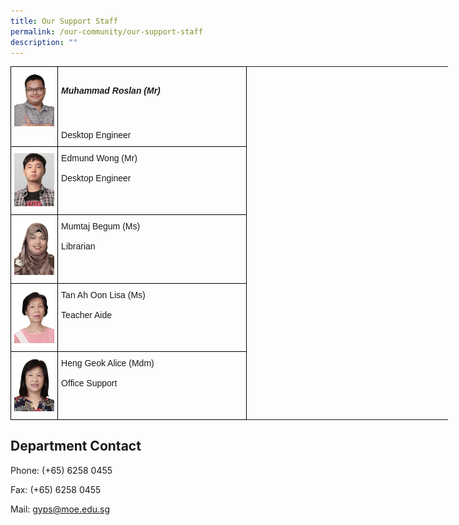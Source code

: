 ```yaml
---
title: Our Support Staff
permalink: /our-community/our-support-staff
description: ""
---
```


<style type="text/css">
.tg  {border-collapse:collapse;border-spacing:0;margin:0px auto;}
.tg td{border-color:black;border-style:solid;border-width:1px;font-family:Arial, sans-serif;font-size:14px;
  overflow:hidden;padding:10px 5px;word-break:normal;}
.tg th{border-color:black;border-style:solid;border-width:1px;font-family:Arial, sans-serif;font-size:14px;
  font-weight:normal;overflow:hidden;padding:10px 5px;word-break:normal;}
.tg .tg-cly1{text-align:left;vertical-align:middle}
.tg .tg-0lax{text-align:left;vertical-align:top}
</style>
<table class="tg" style="undefined;table-layout: fixed; width: 700px">
<colgroup>
<col style="width: 150px">
<col style="width: 550px">
<colgroup>
<col style="width: 150px">
<col style="width: 550px">
</colgroup>
<tbody>
  <tr>
    <td class="tg-0lax"><img src="/images/sup1.jpeg"></td>
		<td class="tg-0lax"><h5>Muhammad Roslan (Mr)</h5><span style="font-weight:bold"> </span><br><br>Desktop Engineer</td>
  </tr>
  <tr>
    <td class="tg-0lax"><img src="/images/sup2.jpeg"></td>
    <td class="tg-0lax">Edmund Wong (Mr)<br><br>Desktop Engineer</td>
  </tr>
  <tr>
    <td class="tg-0lax"><img src="/images/sup3.jpeg"></td>
    <td class="tg-0lax">Mumtaj Begum (Ms) <br><br>Librarian</td>
  </tr>
  <tr>
    <td class="tg-0lax"><img src="/images/sup4.jpeg"></td>
		<td class="tg-0lax">Tan Ah Oon Lisa (Ms) <br><br>Teacher Aide</td>
  </tr>
  <tr>
    <td class="tg-0lax"><img src="/images/sup5.jpeg"></td>
    <td class="tg-0lax">Heng Geok Alice (Mdm) <br><br>Office Support</td>
  </tr>
</tbody>
</table>

Department Contact
------------------
Phone: (+65) 6258 0455

Fax: (+65) 6258 0455

Mail: [gyps@moe.edu.sg](mailto:gyps@moe.edu.sg)
